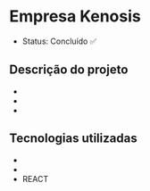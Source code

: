 <link rel="stylesheet" href="https://cdn.jsdelivr.net/gh/devicons/devicon@v2.15.1/devicon.min.css">

<h1>Empresa Kenosis</h1>
  
 <ul>
   <li> Status: Concluído ✅ </li>
 </ul>


<h2>Descrição do projeto</h2>
<ul>
  <li></li>
  <li></li>
  <li></li>
</ul>


  <h2>Tecnologias utilizadas</h2>
  <ul>
    <li></li>
    <li></li>
    <li>REACT <i class="devicon-react-original colored"></i></li>
  </ul>
